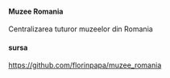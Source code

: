 #### Muzee Romania
Centralizarea tuturor muzeelor din Romania

#### sursa
https://github.com/florinpapa/muzee_romania
